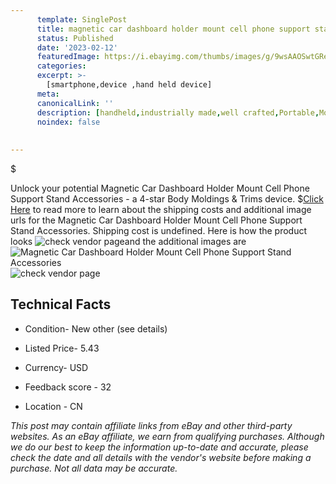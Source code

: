 ```yaml
---
      template: SinglePost
      title: magnetic car dashboard holder mount cell phone support stand accessories
      status: Published
      date: '2023-02-12'
      featuredImage: https://i.ebayimg.com/thumbs/images/g/9wsAAOSwtGRe6Yiy/s-l225.jpg
      categories: 
      excerpt: >-
        [smartphone,device ,hand held device]
      meta:
      canonicalLink: ''
      description: [handheld,industrially made,well crafted,Portable,Mobile,Compact,Convenient,Lightweight,Maneuverable,Man-portable,Miniature,Carriable,Hand-held,Light,Holdable,Transportable,Mobile device,Pocket-sized,On-the-go,Wireless,Cordless,Compact size,Convenient size, smartphone,device ,hand held device]
      noindex: false
      
        
---
```

$

Unlock your potential Magnetic Car Dashboard Holder Mount Cell Phone Support Stand Accessories - a 4-star Body Moldings & Trims device.
$[Click Here](https://www.ebay.com/itm/304766041003?fits=Make%3AMercury&hash=item46f578bbab%3Ag%3A9wsAAOSwtGRe6Yiy&mkevt=1&mkcid=1&mkrid=711-53200-19255-0&campid=%253CePNCampaignId%253E&customid=%253CreferenceId%253E&toolid=10049) to read more to learn about the shipping costs and additional image urls for the Magnetic Car Dashboard Holder Mount Cell Phone Support Stand Accessories. Shipping cost is undefined. Here is how the product looks ![check vendor page](https://i.ebayimg.com/thumbs/images/g/9wsAAOSwtGRe6Yiy/s-l225.jpg)and the additional images are![Magnetic Car Dashboard Holder Mount Cell Phone Support Stand Accessories](https://i.ebayimg.com/images/g/9wsAAOSwtGRe6Yiy/s-l1200.jpg)![check vendor page](https://origin-galleryplus.ebayimg.com/ws/web/304766041003_2_0_1/225x225.jpg,https://origin-galleryplus.ebayimg.com/ws/web/304766041003_3_0_1/225x225.jpg,https://origin-galleryplus.ebayimg.com/ws/web/304766041003_4_0_1/225x225.jpg,https://origin-galleryplus.ebayimg.com/ws/web/304766041003_5_0_1/225x225.jpg,https://origin-galleryplus.ebayimg.com/ws/web/304766041003_6_0_1/225x225.jpg,https://origin-galleryplus.ebayimg.com/ws/web/304766041003_7_0_1/225x225.jpg,https://origin-galleryplus.ebayimg.com/ws/web/304766041003_8_0_1/225x225.jpg,https://origin-galleryplus.ebayimg.com/ws/web/304766041003_9_0_1/225x225.jpg,https://origin-galleryplus.ebayimg.com/ws/web/304766041003_10_0_1/225x225.jpg,https://origin-galleryplus.ebayimg.com/ws/web/304766041003_11_0_1/225x225.jpg,https://origin-galleryplus.ebayimg.com/ws/web/304766041003_12_0_1/225x225.jpg)



 ## Technical Facts 



     
      

 - Condition- New other (see details) 


      

 - Listed Price- 5.43 


      

 - Currency- USD 


      

 - Feedback score - 32 


      

 - Location - CN 


      
      

 *_This post may contain affiliate links from eBay and other third-party websites. As an eBay affiliate, we earn from qualifying purchases. Although we do our best to keep the information up-to-date and accurate, please check the date and all details with the vendor's website before making a purchase. Not all data may be accurate._*






